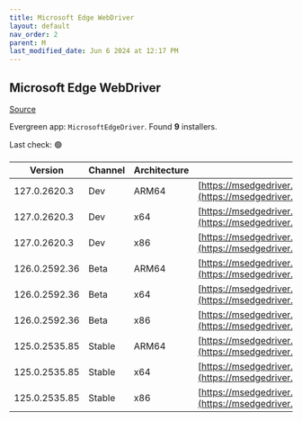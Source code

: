 ```yaml
---
title: Microsoft Edge WebDriver
layout: default
nav_order: 2
parent: M
last_modified_date: Jun 6 2024 at 12:17 PM
---
```


## Microsoft Edge WebDriver

[Source](https://www.microsoft.com/edge)

Evergreen app: `MicrosoftEdgeDriver`. Found **9** installers.

Last check: 🟢

| Version       | Channel | Architecture | URI                                                                                                                                            |
| ------------- | ------- | ------------ | ---------------------------------------------------------------------------------------------------------------------------------------------- |
| 127.0.2620.3  | Dev     | ARM64        | [https://msedgedriver.azureedge.net/127.0.2620.3/edgedriver_arm64.zip](https://msedgedriver.azureedge.net/127.0.2620.3/edgedriver_arm64.zip)   |
| 127.0.2620.3  | Dev     | x64          | [https://msedgedriver.azureedge.net/127.0.2620.3/edgedriver_win64.zip](https://msedgedriver.azureedge.net/127.0.2620.3/edgedriver_win64.zip)   |
| 127.0.2620.3  | Dev     | x86          | [https://msedgedriver.azureedge.net/127.0.2620.3/edgedriver_win32.zip](https://msedgedriver.azureedge.net/127.0.2620.3/edgedriver_win32.zip)   |
| 126.0.2592.36 | Beta    | ARM64        | [https://msedgedriver.azureedge.net/126.0.2592.36/edgedriver_arm64.zip](https://msedgedriver.azureedge.net/126.0.2592.36/edgedriver_arm64.zip) |
| 126.0.2592.36 | Beta    | x64          | [https://msedgedriver.azureedge.net/126.0.2592.36/edgedriver_win64.zip](https://msedgedriver.azureedge.net/126.0.2592.36/edgedriver_win64.zip) |
| 126.0.2592.36 | Beta    | x86          | [https://msedgedriver.azureedge.net/126.0.2592.36/edgedriver_win32.zip](https://msedgedriver.azureedge.net/126.0.2592.36/edgedriver_win32.zip) |
| 125.0.2535.85 | Stable  | ARM64        | [https://msedgedriver.azureedge.net/125.0.2535.85/edgedriver_arm64.zip](https://msedgedriver.azureedge.net/125.0.2535.85/edgedriver_arm64.zip) |
| 125.0.2535.85 | Stable  | x64          | [https://msedgedriver.azureedge.net/125.0.2535.85/edgedriver_win64.zip](https://msedgedriver.azureedge.net/125.0.2535.85/edgedriver_win64.zip) |
| 125.0.2535.85 | Stable  | x86          | [https://msedgedriver.azureedge.net/125.0.2535.85/edgedriver_win32.zip](https://msedgedriver.azureedge.net/125.0.2535.85/edgedriver_win32.zip) |
